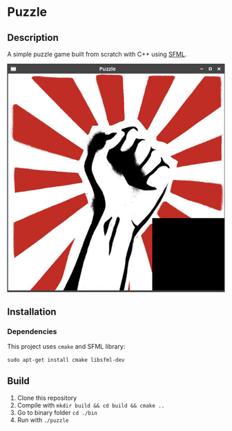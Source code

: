# Puzzle

## Description

A simple puzzle game built from scratch with C++ using [SFML](https://www.sfml-dev.org/).

![Screenshot](screenshot.png)


## Installation

### Dependencies

This project uses `cmake` and SFML library:
```
sudo apt-get install cmake libsfml-dev
```

## Build

1. Clone this repository
2. Compile with `mkdir build && cd build && cmake ..`
3. Go to binary folder `cd ./bin`
4. Run with `./puzzle`
